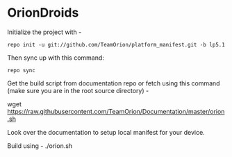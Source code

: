 OrionDroids
===================

Initialize the project with -

	repo init -u git://github.com/TeamOrion/platform_manifest.git -b lp5.1

Then sync up with this command:

	repo sync

Get the build script from documentation repo or fetch using this command (make sure you are in the root source directory) -

wget https://raw.githubusercontent.com/TeamOrion/Documentation/master/orion.sh

Look over the documentation to setup local manifest for your device. 

Build using -
./orion.sh <device name>
